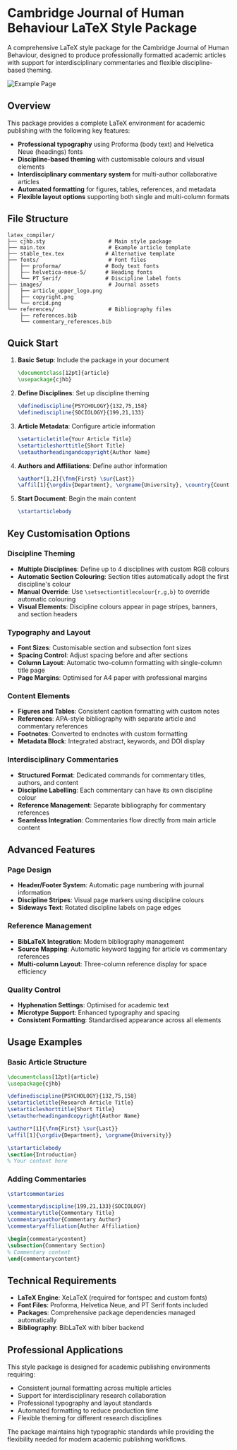 # Cambridge Journal of Human Behaviour LaTeX Style Package

A comprehensive LaTeX style package for the Cambridge Journal of Human Behaviour, designed to produce professionally formatted academic articles with support for interdisciplinary commentaries and flexible discipline-based theming.

![Example Page](images/example_page.png)

## Overview

This package provides a complete LaTeX environment for academic publishing with the following key features:

- **Professional typography** using Proforma (body text) and Helvetica Neue (headings) fonts
- **Discipline-based theming** with customisable colours and visual elements
- **Interdisciplinary commentary system** for multi-author collaborative articles
- **Automated formatting** for figures, tables, references, and metadata
- **Flexible layout options** supporting both single and multi-column formats

## File Structure

```
latex_compiler/
├── cjhb.sty                    # Main style package
├── main.tex                    # Example article template
├── stable_tex.tex             # Alternative template
├── fonts/                      # Font files
│   ├── proforma/              # Body text fonts
│   ├── helvetica-neue-5/      # Heading fonts
│   └── PT_Serif/              # Discipline label fonts
├── images/                     # Journal assets
│   ├── article_upper_logo.png
│   ├── copyright.png
│   └── orcid.png
└── references/                 # Bibliography files
    ├── references.bib
    └── commentary_references.bib
```

## Quick Start

1. **Basic Setup**: Include the package in your document
   ```latex
   \documentclass[12pt]{article}
   \usepackage{cjhb}
   ```

2. **Define Disciplines**: Set up discipline theming
   ```latex
   \definediscipline{PSYCHOLOGY}{132,75,158}
   \definediscipline{SOCIOLOGY}{199,21,133}
   ```

3. **Article Metadata**: Configure article information
   ```latex
   \setarticletitle{Your Article Title}
   \setarticleshorttitle{Short Title}
   \setauthorheadingandcopyright{Author Name}
   ```

4. **Authors and Affiliations**: Define author information
   ```latex
   \author*[1,2]{\fnm{First} \sur{Last}}
   \affil[1]{\orgdiv{Department}, \orgname{University}, \country{Country}}
   ```

5. **Start Document**: Begin the main content
   ```latex
   \startarticlebody
   ```

## Key Customisation Options

### Discipline Theming
- **Multiple Disciplines**: Define up to 4 disciplines with custom RGB colours
- **Automatic Section Colouring**: Section titles automatically adopt the first discipline's colour
- **Manual Override**: Use `\setsectiontitlecolour{r,g,b}` to override automatic colouring
- **Visual Elements**: Discipline colours appear in page stripes, banners, and section headers

### Typography and Layout
- **Font Sizes**: Customisable section and subsection font sizes
- **Spacing Control**: Adjust spacing before and after sections
- **Column Layout**: Automatic two-column formatting with single-column title page
- **Page Margins**: Optimised for A4 paper with professional margins

### Content Elements
- **Figures and Tables**: Consistent caption formatting with custom notes
- **References**: APA-style bibliography with separate article and commentary references
- **Footnotes**: Converted to endnotes with custom formatting
- **Metadata Block**: Integrated abstract, keywords, and DOI display

### Interdisciplinary Commentaries
- **Structured Format**: Dedicated commands for commentary titles, authors, and content
- **Discipline Labelling**: Each commentary can have its own discipline colour
- **Reference Management**: Separate bibliography for commentary references
- **Seamless Integration**: Commentaries flow directly from main article content

## Advanced Features

### Page Design
- **Header/Footer System**: Automatic page numbering with journal information
- **Discipline Stripes**: Visual page markers using discipline colours
- **Sideways Text**: Rotated discipline labels on page edges

### Reference Management
- **BibLaTeX Integration**: Modern bibliography management
- **Source Mapping**: Automatic keyword tagging for article vs commentary references
- **Multi-column Layout**: Three-column reference display for space efficiency

### Quality Control
- **Hyphenation Settings**: Optimised for academic text
- **Microtype Support**: Enhanced typography and spacing
- **Consistent Formatting**: Standardised appearance across all elements

## Usage Examples

### Basic Article Structure
```latex
\documentclass[12pt]{article}
\usepackage{cjhb}

\definediscipline{PSYCHOLOGY}{132,75,158}
\setarticletitle{Research Article Title}
\setarticleshorttitle{Short Title}
\setauthorheadingandcopyright{Author Name}

\author*[1]{\fnm{First} \sur{Last}}
\affil[1]{\orgdiv{Department}, \orgname{University}}

\startarticlebody
\section{Introduction}
% Your content here
```

### Adding Commentaries
```latex
\startcommentaries

\commentarydiscipline{199,21,133}{SOCIOLOGY}
\commentarytitle{Commentary Title}
\commentaryauthor{Commentary Author}
\commentaryaffiliation{Author Affiliation}

\begin{commentarycontent}
\subsection{Commentary Section}
% Commentary content
\end{commentarycontent}
```

## Technical Requirements

- **LaTeX Engine**: XeLaTeX (required for fontspec and custom fonts)
- **Font Files**: Proforma, Helvetica Neue, and PT Serif fonts included
- **Packages**: Comprehensive package dependencies managed automatically
- **Bibliography**: BibLaTeX with biber backend

## Professional Applications

This style package is designed for academic publishing environments requiring:
- Consistent journal formatting across multiple articles
- Support for interdisciplinary research collaboration
- Professional typography and layout standards
- Automated formatting to reduce production time
- Flexible theming for different research disciplines

The package maintains high typographic standards while providing the flexibility needed for modern academic publishing workflows. 
